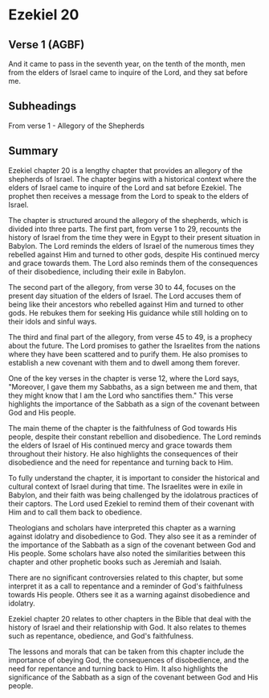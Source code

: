 # Ezekiel 20

## Verse 1 (AGBF)

And it came to pass in the seventh year, on the tenth of the month, men from the elders of Israel came to inquire of the Lord, and they sat before me.

## Subheadings

From verse 1 - Allegory of the Shepherds

## Summary

Ezekiel chapter 20 is a lengthy chapter that provides an allegory of the shepherds of Israel. The chapter begins with a historical context where the elders of Israel came to inquire of the Lord and sat before Ezekiel. The prophet then receives a message from the Lord to speak to the elders of Israel.

The chapter is structured around the allegory of the shepherds, which is divided into three parts. The first part, from verse 1 to 29, recounts the history of Israel from the time they were in Egypt to their present situation in Babylon. The Lord reminds the elders of Israel of the numerous times they rebelled against Him and turned to other gods, despite His continued mercy and grace towards them. The Lord also reminds them of the consequences of their disobedience, including their exile in Babylon.

The second part of the allegory, from verse 30 to 44, focuses on the present day situation of the elders of Israel. The Lord accuses them of being like their ancestors who rebelled against Him and turned to other gods. He rebukes them for seeking His guidance while still holding on to their idols and sinful ways.

The third and final part of the allegory, from verse 45 to 49, is a prophecy about the future. The Lord promises to gather the Israelites from the nations where they have been scattered and to purify them. He also promises to establish a new covenant with them and to dwell among them forever.

One of the key verses in the chapter is verse 12, where the Lord says, "Moreover, I gave them my Sabbaths, as a sign between me and them, that they might know that I am the Lord who sanctifies them." This verse highlights the importance of the Sabbath as a sign of the covenant between God and His people.

The main theme of the chapter is the faithfulness of God towards His people, despite their constant rebellion and disobedience. The Lord reminds the elders of Israel of His continued mercy and grace towards them throughout their history. He also highlights the consequences of their disobedience and the need for repentance and turning back to Him.

To fully understand the chapter, it is important to consider the historical and cultural context of Israel during that time. The Israelites were in exile in Babylon, and their faith was being challenged by the idolatrous practices of their captors. The Lord used Ezekiel to remind them of their covenant with Him and to call them back to obedience.

Theologians and scholars have interpreted this chapter as a warning against idolatry and disobedience to God. They also see it as a reminder of the importance of the Sabbath as a sign of the covenant between God and His people. Some scholars have also noted the similarities between this chapter and other prophetic books such as Jeremiah and Isaiah.

There are no significant controversies related to this chapter, but some interpret it as a call to repentance and a reminder of God's faithfulness towards His people. Others see it as a warning against disobedience and idolatry.

Ezekiel chapter 20 relates to other chapters in the Bible that deal with the history of Israel and their relationship with God. It also relates to themes such as repentance, obedience, and God's faithfulness.

The lessons and morals that can be taken from this chapter include the importance of obeying God, the consequences of disobedience, and the need for repentance and turning back to Him. It also highlights the significance of the Sabbath as a sign of the covenant between God and His people.